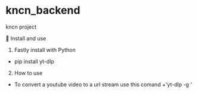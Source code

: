 # kncn_backend
kncn project

🚀 Install and use

1. Fastly install with Python
  - pip install yt-dlp

2. How to use
  - To convert a youtube video to a url stream use this comand
    +'yt-dlp -g <youtube url>'
